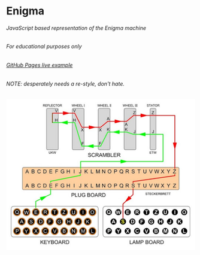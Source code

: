 ﻿# Enigma
###### JavaScript based representation of the Enigma machine
###### *For educational purposes only*
###### [GitHub Pages live example](https://jmcromp.github.io/enigma/)
###### *NOTE: desperately needs a re-style, don't hate.*
![Enigma trace](/images/enigmaDiagram.jpg)

